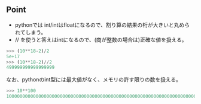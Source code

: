 ## Point
- pythonでは int/intはfloatになるので、割り算の結果の桁が大きいと丸められてしまう。
- // を使うと答えはintになるので、(商が整数の場合は)正確な値を扱える。
```python
>>> (10**18-2)/2                                                                                                                                       
5e+17
>>> (10**18-2)//2                                                                                                                                      
499999999999999999

```


なお、pythonのint型には最大値がなく、メモリの許す限りの数を扱える。
```python
>>> 10**100
10000000000000000000000000000000000000000000000000000000000000000000000000000000000000000000000000000
```